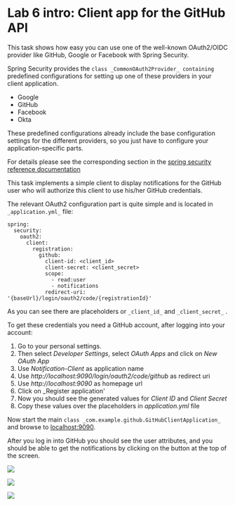 # Lab 6 intro: Client app for the GitHub API

This task shows how easy you can use one of the well-known OAuth2/OIDC provider like GitHub, Google or Facebook with Spring Security.

Spring Security provides the `class _CommonOAuth2Provider_ containing` predefined configurations for setting up one of these providers in your client application.

* Google
* GitHub
* Facebook
* Okta 

These predefined configurations already include the base configuration settings for the different providers, so you just have to configure your application-specific parts.

For details please see the corresponding section in the [spring security reference documentation](https://docs.spring.io/spring-security/site/docs/current/reference/htmlsingle/#oauth2login-common-oauth2-provider)

This task implements a simple client to display notifications for the GitHub user who will authorize this client to use his/her GitHub credentials.

The relevant OAuth2 configuration part is quite simple and is located in
`_application.yml_` file:

```
spring:
  security:
    oauth2:
      client:
        registration:
          github:
            client-id: <client_id>
            client-secret: <client_secret>
            scope:
              - read:user
              - notifications
            redirect-uri: '{baseUrl}/login/oauth2/code/{registrationId}'
```

As you can see there are placeholders or `_client_id_` and `_client_secret_` .

To get these credentials you need a GitHub account, after logging into your account:

1. Go to your personal settings. 
2. Then select _Developer Settings_, select _OAuth Apps_ and click on _New OAuth App_
3. Use _Notification-Client_ as application name
4. Use _http://localhost:9090/login/oauth2/code/github_ as redirect uri
5. Use _http://localhost:9090_ as homepage url
6. Click on _Register application'
7. Now you should see the generated values for _Client ID_ and _Client Secret_
8. Copy these values over the placeholders in _application.yml_ file

Now start the main `class _com.example.github.GitHubClientApplication_` and 
browse to [localhost:9090](http://localhost:9090). 

After you log in into GitHub you should see the user attributes, and you should be able to get the notifications by clicking on the button at the top of the screen.


![](https://i.imgur.com/hAyAZGu.png)

![](https://i.imgur.com/MrTz0X1.png)

![](https://i.imgur.com/CTBArOn.png)

#####

